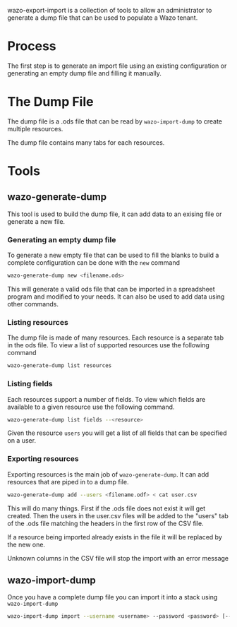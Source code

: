 wazo-export-import is a collection of tools to allow an administrator to generate a dump file
that can be used to populate a Wazo tenant.

# Process

The first step is to generate an import file using an existing configuration or generating an empty
dump file and filling it manually.


# The Dump File

The dump file is a .ods file that can be read by `wazo-import-dump` to create multiple resources.

The dump file contains many tabs for each resources.

# Tools

## wazo-generate-dump

This tool is used to build the dump file, it can add data to an exising file or generate a new file.

### Generating an empty dump file

To generate a new empty file that can be used to fill the blanks to build a complete configuration
can be done with the `new` command

```sh
wazo-generate-dump new <filename.ods>
```

This will generate a valid ods file that can be imported in a spreadsheet program and modified to
your needs. It can also be used to add data using other commands.

### Listing resources

The dump file is made of many resources. Each resource is a separate tab in the ods file. To view a
list of supported resources use the following command

```sh
wazo-generate-dump list resources
```

### Listing fields

Each resources support a number of fields. To view which fields are available to a given resource use
the following command.

```sh
wazo-generate-dump list fields --<resource>
```

Given the resource `users` you will get a list of all fields that can be specified on a user.

### Exporting resources

Exporting resources is the main job of `wazo-generate-dump`. It can add resources that are piped in
to a dump file.

```sh
wazo-generate-dump add --users <filename.odf> < cat user.csv
```

This will do many things. First if the .ods file does not exist it will get created. Then the
users in the user.csv files will be added to the "users" tab of the .ods file matching the headers
in the first row of the CSV file.

If a resource being imported already exists in the file it will be replaced by the new one.

Unknown columns in the CSV file will stop the import with an error message


## wazo-import-dump

Once you have a complete dump file you can import it into a stack using `wazo-import-dump`

```sh
wazo-import-dump import --username <username> --password <password> [--tenant <tenant-uuid>] [--tenant-slug <slug for new tenant>] dump_file.ods
```
